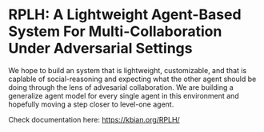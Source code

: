 # RPLH: A Lightweight Agent-Based System For Multi-Collaboration Under Adversarial Settings
We hope to build an system that is lightweight, customizable, and that is caplable of social-reasoning and expecting what the other agent should be doing through the lens of advesarial collaboration. We are building a generalize agent model for every single agent in this environment and hopefully moving a step closer to level-one agent.

Check documentation here: https://kbian.org/RPLH/
